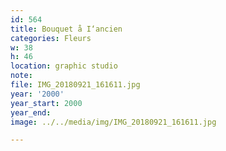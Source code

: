 ```yaml
---
id: 564
title: Bouquet å I‘ancien
categories: Fleurs
w: 38
h: 46
location: graphic studio
note:
file: IMG_20180921_161611.jpg
year: '2000'
year_start: 2000
year_end:
image: ../../media/img/IMG_20180921_161611.jpg

---
```

